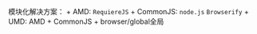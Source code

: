 模块化解决方案：
    + AMD: `RequiereJS`
    + CommonJS: `node.js`  `Browserify`
    + UMD: AMD + CommonJS + browser/global全局
